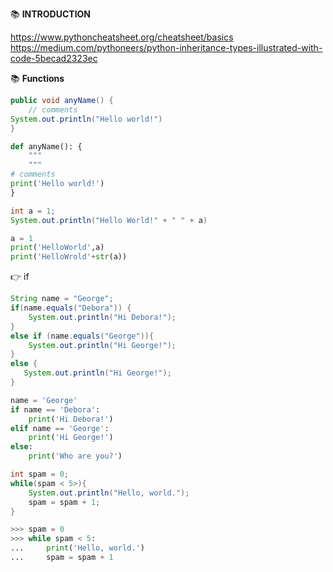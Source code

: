 :books: **INTRODUCTION**  

https://www.pythoncheatsheet.org/cheatsheet/basics
https://medium.com/pythoneers/python-inheritance-types-illustrated-with-code-5becad2323ec

:books: **Functions**  

```java
public void anyName() {
    // comments
System.out.println("Hello world!")
}
```
```python
def anyName(): {
    """
    """
# comments
print('Hello world!')
}
```
```java
int a = 1;
System.out.println("Hello World!" + " " + a)
```
```python
a = 1
print('HelloWorld',a)
print('HelloWrold'+str(a))
```

:point_right: if
  
```java
String name = "George";
if(name.equals("Debora")) {
    System.out.println("Hi Debora!");
}
else if (name.equals("George")){
    System.out.println("Hi George!");
}
else {
   System.out.println("Hi George!"); 
}
```

```python
name = 'George'
if name == 'Debora':
    print('Hi Debora!')
elif name == 'George':
    print('Hi George!')
else:
    print('Who are you?')
```

```java
int spam = 0;
while(spam < 5>){
    System.out.println("Hello, world."); 
    spam = spam + 1;
}
```

```python
>>> spam = 0
>>> while spam < 5:
...     print('Hello, world.')
...     spam = spam + 1
```

